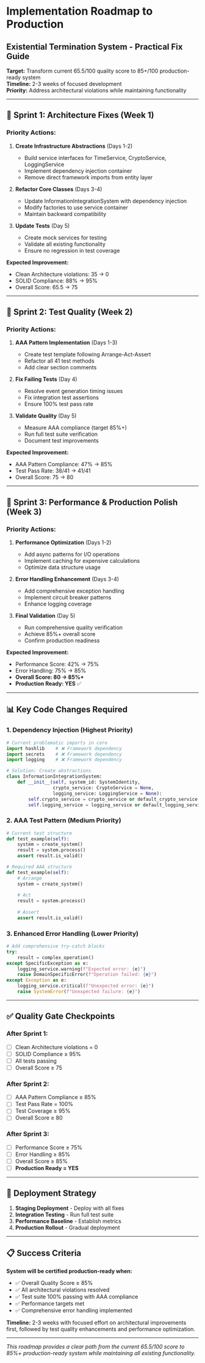 # Implementation Roadmap to Production
## Existential Termination System - Practical Fix Guide

**Target:** Transform current 65.5/100 quality score to 85+/100 production-ready system  
**Timeline:** 2-3 weeks of focused development  
**Priority:** Address architectural violations while maintaining functionality  

---

## 🎯 **Sprint 1: Architecture Fixes (Week 1)**

### **Priority Actions:**

1. **Create Infrastructure Abstractions** (Days 1-2)
   - Build service interfaces for TimeService, CryptoService, LoggingService
   - Implement dependency injection container
   - Remove direct framework imports from entity layer

2. **Refactor Core Classes** (Days 3-4)
   - Update InformationIntegrationSystem with dependency injection
   - Modify factories to use service container
   - Maintain backward compatibility

3. **Update Tests** (Day 5)
   - Create mock services for testing
   - Validate all existing functionality
   - Ensure no regression in test coverage

**Expected Improvement:**
- Clean Architecture violations: 35 → 0
- SOLID Compliance: 88% → 95%
- Overall Score: 65.5 → 75

---

## 🎯 **Sprint 2: Test Quality (Week 2)**

### **Priority Actions:**

1. **AAA Pattern Implementation** (Days 1-3)
   - Create test template following Arrange-Act-Assert
   - Refactor all 41 test methods
   - Add clear section comments

2. **Fix Failing Tests** (Day 4)
   - Resolve event generation timing issues
   - Fix integration test assertions
   - Ensure 100% test pass rate

3. **Validate Quality** (Day 5)
   - Measure AAA compliance (target 85%+)
   - Run full test suite verification
   - Document test improvements

**Expected Improvement:**
- AAA Pattern Compliance: 47% → 85%
- Test Pass Rate: 38/41 → 41/41
- Overall Score: 75 → 80

---

## 🎯 **Sprint 3: Performance & Production Polish (Week 3)**

### **Priority Actions:**

1. **Performance Optimization** (Days 1-2)
   - Add async patterns for I/O operations
   - Implement caching for expensive calculations
   - Optimize data structure usage

2. **Error Handling Enhancement** (Days 3-4)
   - Add comprehensive exception handling
   - Implement circuit breaker patterns
   - Enhance logging coverage

3. **Final Validation** (Day 5)
   - Run comprehensive quality verification
   - Achieve 85%+ overall score
   - Confirm production readiness

**Expected Improvement:**
- Performance Score: 42% → 75%
- Error Handling: 75% → 85%
- **Overall Score: 80 → 85%+**
- **Production Ready: YES** ✅

---

## 📊 **Key Code Changes Required**

### **1. Dependency Injection (Highest Priority)**
```python
# Current problematic imports in core
import hashlib    # ❌ Framework dependency
import secrets    # ❌ Framework dependency  
import logging    # ❌ Framework dependency

# Solution: Create abstractions
class InformationIntegrationSystem:
    def __init__(self, system_id: SystemIdentity,
                 crypto_service: CryptoService = None,
                 logging_service: LoggingService = None):
        self.crypto_service = crypto_service or default_crypto_service
        self.logging_service = logging_service or default_logging_service
```

### **2. AAA Test Pattern (Medium Priority)**
```python
# Current test structure
def test_example(self):
    system = create_system()
    result = system.process()
    assert result.is_valid()

# Required AAA structure
def test_example(self):
    # Arrange
    system = create_system()
    
    # Act
    result = system.process()
    
    # Assert
    assert result.is_valid()
```

### **3. Enhanced Error Handling (Lower Priority)**
```python
# Add comprehensive try-catch blocks
try:
    result = complex_operation()
except SpecificException as e:
    logging_service.warning(f"Expected error: {e}")
    raise DomainSpecificError(f"Operation failed: {e}")
except Exception as e:
    logging_service.critical(f"Unexpected error: {e}")
    raise SystemError(f"Unexpected failure: {e}")
```

---

## ✅ **Quality Gate Checkpoints**

### **After Sprint 1:**
- [ ] Clean Architecture violations = 0
- [ ] SOLID Compliance ≥ 95%
- [ ] All tests passing
- [ ] Overall Score ≥ 75

### **After Sprint 2:**  
- [ ] AAA Pattern Compliance ≥ 85%
- [ ] Test Pass Rate = 100%
- [ ] Test Coverage ≥ 95%
- [ ] Overall Score ≥ 80

### **After Sprint 3:**
- [ ] Performance Score ≥ 75%
- [ ] Error Handling ≥ 85%
- [ ] Overall Score ≥ 85%
- [ ] **Production Ready = YES**

---

## 🚀 **Deployment Strategy**

1. **Staging Deployment** - Deploy with all fixes
2. **Integration Testing** - Run full test suite
3. **Performance Baseline** - Establish metrics
4. **Production Rollout** - Gradual deployment

---

## 📋 **Success Criteria**

**System will be certified production-ready when:**
- ✅ Overall Quality Score ≥ 85%
- ✅ All architectural violations resolved
- ✅ Test suite 100% passing with AAA compliance
- ✅ Performance targets met
- ✅ Comprehensive error handling implemented

**Timeline:** 2-3 weeks with focused effort on architectural improvements first, followed by test quality enhancements and performance optimization.

---

*This roadmap provides a clear path from the current 65.5/100 score to 85%+ production-ready system while maintaining all existing functionality.*